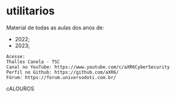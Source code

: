 # utilitarios
Material de todas as aulas dos anos de:
 - 2022;
 - 2023;
```
Acesse:
Thalles Canela - TSC
Canal no YouTube: https://www.youtube.com/c/aXR6CyberSecurity
Perfil no Github: https://github.com/aXR6/
Fórum: https://forum.universodoti.com.br/
```

cALOUROS